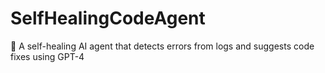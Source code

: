 # SelfHealingCodeAgent
🔧 A self-healing AI agent that detects errors from logs and suggests code fixes using GPT-4
